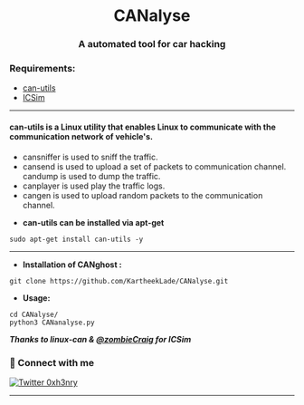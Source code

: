 <h1 align="center"> <b>CANalyse</b></h1>
<h3 align="center"><b>A automated tool for car hacking</b></h3> 

### Requirements:

* [can-utils](https://github.com/linux-can/can-utils)
* [ICSim](https://github.com/zombieCraig/ICSim)

***

#### can-utils is a Linux utility that enables Linux to communicate with the communication network of vehicle's. 
- cansniffer is used to sniff the traffic.
- cansend is used to upload a set of packets to communication channel.
 candump is used to dump the traffic.
- canplayer is used play the traffic logs.
- cangen is used to upload random packets to the communication channel. 

 + **can-utils can be installed via apt-get**
 ```
 sudo apt-get install can-utils -y
 ```
 ***
 
 + **Installation of CANghost :**
 ```
 git clone https://github.com/KartheekLade/CANalyse.git
 ```
 + **Usage:**
 ```
 cd CANalyse/
 python3 CANanalyse.py

 ```


 ***Thanks to linux-can & [@zombieCraig](https://github.com/zombieCraig) for ICSim***
 
 
### 🤝 Connect with me

[![Twitter 0xh3nry](https://img.shields.io/badge/twitter-%231DA1F2.svg?&style=for-the-badge&logo=twitter&logoColor=white)](https://twitter.com/0xh3nry)


---
